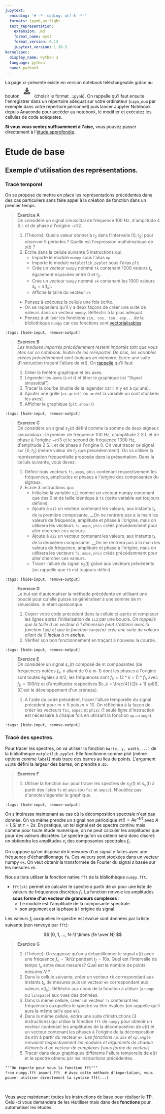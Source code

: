 ```yaml
---
jupytext:
  encoding: '# -*- coding: utf-8 -*-'
  formats: ipynb,py:light
  text_representation:
    extension: .md
    format_name: myst
    format_version: 0.13
    jupytext_version: 1.10.3
kernelspec:
  display_name: Python 3
  language: python
  name: python3
---
```

La page ci-présente existe en version notebook téléchargeable grâce au bouton ![Bouton](./images/bouton_tl.png) (choisir le format `.ipynb`). On rappelle qu'l faut ensuite l'enregistrer dans un répertoire adéquat sur votre ordinateur (`capa_num` par exemple dans votre répertoire personnel) puis lancer Jupyter Notebook depuis Anaconda pour accéder au notebook, le modifier et exécutez les cellules de code adéquates.

__Si vous vous sentez suffisamment à l'aise,__ vous pouvez passer directement à l'[étude approfondie](signal_fourier_complet).

# Etude de base

## Exemple d'utilisation des représentations.
### Tracé temporel

On se propose de mettre en place les représentations précédentes dans des cas particuliers sans faire appel à la création de fonction dans un premier temps.

> __Exercice A__  
> On considère un signal sinusoïdal de fréquence 100 Hz, d'amplitude 4 S.I. et de phase à l'origine $-\pi/2$.
> 1. (Théorie): Quelle valeur donner à $t_2$ dans l'intervalle $[0;t_2]$ pour observer 5 périodes ? Quelle est l'expression mathématique de $s(t)$ ?
> 2. Ecrire dans la cellule suivante 5 instructions qui:
>     * Importe le module `numpy` sous l'alias `np`
>     * Importe le module `matplotlib.pyplot` sous l'alias `plt`
>     * Crée un _vecteur_ `numpy` nommé `tk` contenant 1000 valeurs $t_k$ également espacées entre 0 et $t_2$.
>     * Crée un _vecteur_ `numpy` nommé `sk` contenant les 1000 valeurs $s_k = s(t_k)$.
>     * Affiche la taille du vecteur `sk`
> * Pensez à exécutez la cellule une fois écrite.
> * On se rappellera qu'il y a deux façons de créer une suite de valeurs dans un vecteur `numpy`. Réfléchir à la plus adéquat.
> * Pensez à utiliser les fonctions `sin, cos, tan, exp...` de la bibliothèque `numpy` car ces fonctions sont [vectorialisables](https://pcsi3physiquestan.github.io/intro_python/notebook/np_vecteurs.html#fonctions-mathematiques-usuelles)

```{code-cell}
:tags: [hide-input, remove-output]

```

> __Exercice B__  
> _Les modules importés précédemment restent importés tant que vous êtes sur ce notebook. Inutile de les réimporter. De plus, les variables créées précédemment sont toujours en mémoire._
> Ecrire une suite d'instruction traçant l'allure de $s(t)$. On [rappelle](https://pcsi3physiquestan.github.io/intro_python/notebook/plt_presentation.html#un-exemple-basique) qu'il faut:
> 1. Créer la fenêtre graphique et les axes.
> 2. Légender les axes ($s$ et $t$) et titrer le graphique (ici "Signal sinusoïdal")
> 3. Tracer la courbe (inutile de la légender car il n'y en a qu'une).
> 4. Ajouter une grille (`ax.grid()` ou `ax` est la variable où sont stockées les axes).
> 5. Afficher le graphique (`plt.show()`)

```{code-cell}
:tags: [hide-input, remove-output]

```

> __Exercice C__  
> On considère un signal $s_2 (t)$ défini comme la somme de deux signaux sinusoïdaux : le premier de fréquence 100 Hz, d'amplitude 2 S.I. et de phase à l'origine $-\pi/3$ et le second de fréquence 1000 Hz, d'amplitude 2 S.I. et de phase à l'origine $0$. On veut tracer ce signal sur $[0;t_2]$ (même valeur de $t_2$ que précédemment). On va utiliser la représentation fréquentielle proposée dans la présentation. Dans la cellule suivante, vous devez:
> 1. Définir trois vecteurs `fs`, `amps`, `phis` contenant respectivement les fréquences, amplitudes et phases à l'origine des composantes du signaux.
> 2. Ecrire 3 instructions qui:
>     * Initialise la variable `si2` comme un vecteur numpy contenant que des 0 et de taille identique à `tk` (cette variable est toujours définie).
>     * Ajoute à `si2` un vecteur contenant les valeurs, aux instants $t_k$ de la première composante. __On ne rentrera pas à la main les valeurs de fréquence, amplitude et phase à l'origine, mais on utilisera les vecteurs `fs`, `amps`, `phis` créés précédemment pour aller chercher ces valeurs.
>     * Ajoute à `si2` un vecteur contenant les valeurs, aux instants $t_k$ de la deuxième composante. __On ne rentrera pas à la main les valeurs de fréquence, amplitude et phase à l'origine, mais on utilisera les vecteurs `fs`, `amps`, `phis` créés précédemment pour aller chercher ces valeurs.
>     * Tracer l'allure du signal $s_2 (t)$ grâce aux vecteurs précédents (on rappelle que `tk` est toujours défini)

```{code-cell}
:tags: [hide-input, remove-output]

```

> __Exercice D__  
> Le but est d'automatiser la méthode précédente en utilisant une boucle pour qu'elle puisse se généraliser à une somme de m sinusoïdes. m étant quelconque.
> 1. Copier votre code précédent dans la cellule ci-après et remplacer les lignes après l'initialisation de `si2` par une boucle. _On rappelle que la taille d'un vecteur à 1 dimension peut s'obtenir avec la fonction `len`) et que la fonction `range(m)` crée une suite de valeurs allant de 0 __inclus__ à m __exclus__._
> 2. Vérifier son bon fonctionnement en traçant à nouveau la courbe.


```{code-cell}
:tags: [hide-input, remove-output]

```

> __Exercice E__  
> On considère un signal $s_c (t)$ composé de $m$ composantes (de fréquences notées $f_k$, n allant de 0 à m-1) dont les phases à l'origine sont toutes égales à $\pi / 2$, les fréquences sont $f_k = (2 * k + 1) * f_0$ avec $f_0 = 100 Hz$ et d'amplitudes respectives $c_k = \frac{4}{(2k + 1) \pi}$. (C'est le développement d'un créneau).
> 1. A l'aide du code précédent, tracer l'allure temporelle du signal précédent pour $m = 5$ puis $m=10$. On réfléchira à la façon de créer les vecteurs `fsc`, `ampsc` et `phisc` (1 seule ligne d'instruction est nécessaire à chaque fois en utilisant la fonction `np.arange`).


```{code-cell}
:tags: [hide-input, remove-output]

```

### Tracé des spectres.
Pour tracer les spectres, on va utiliser la fonction `bar(x, y, width,...)` de la bibliothèque `matplotlib.pyplot`. Elle fonctionne comme plot (même options comme `label`) mais trace des barres au lieu de points. L'argument `width` défini la largeur des barres, on prendra `0.05`.
> __Exercice F__  
> 1. Utiliser la fonction `bar` pour tracer les spectres de $s_2(t)$ et $s_c(t)$ à partir des listes `fs` et `amps` (ou `fsc` et `ampsc`). N'oubliez pas d'annoter/légender le graphique.

```{code-cell}
:tags: [hide-input, remove-output]

```

On s'intéresse maintenant au cas où la décomposition spectrale n'est pas donnée. On va même prendre un signal non périodique $e(t) = A e^{-t/\tau}$ avec $A = 1.SI$ et $\tau = 2 s$. En pratique, un tel signal est de spectre continu mais comme pour toute étude numérique, on ne peut calculer les amplitudes que pour des valeurs discrètes. Le spectre qu'on va obtenir sera donc discret: on obtiendra les amplitudes $c_i$ des composantes spectrales $f_i$.

On suppose qu'on dispose de `N` mesures d'un signal $e$ faites avec une fréquence d'échantillonnage `fe`. Ces valeurs sont stockées dans un vecteur numpy `ek`. On veut obtenir la transformée de Fourier du signal $s$ basée sur les mesures `ek`.

Nous allons utiliser la fonction native `fft` de la bibliothèque `numpy.fft`.
* `fft(sk)` permet de calculer le spectre à partir de `ek` pour une liste de valeurs de fréquences discrètes $f_i$. La fonction renvoie les amplitudes __sous forme d'un vecteur de grandeurs complexes__ :
    * Le module est l'amplitude de la composante spectrale
    * son argument est la phase à l'origine du signal.

Les valeurs $f_i$ auxquelles le spectre est évalué sont données par la liste suivante (non renvoyé par `fft`):

$$
[0, 1, ..., N-1] \times {fe \over N}
$$

> __Exercice G__  
> 1. (Théorie): On suppose qu'on a échantillonner le signal $e(t)$ avec une fréquence $f_e = 1 kHz$ pendant $t_f = 10 s$. Quel est l'intervalle de temps $t_e$ entre deux mesures? Quel est le nombre de points mesures $N$ ?
> 2. Dans la cellule suivante, créer un vecteur `tk` correspondant aux instants $t_k$ de mesures puis un vecteur `ek` correspondant aux valeurs $e(t_k)$. Réfléchir aux choix de la fonction à utiliser (`arange` ou `linspace`) aux vues des données.
> 3. Dans la même cellule, créer un vecteur `fi` contenant les fréquences auxquelles le spectre va être évalués (on rappelle qu'il aura la même taille que `ek`).
> 4. Dans la même cellule, écrire une suite d'instructions (3 instructions) qui utilise la fonction `fft` de `numpy` pour obtenir un vecteur contenant les amplitudes de la décomposition de $e(t)$ et un vecteur contenant les phases à l'origine de la décomposition de $e(t)$ à partir du vecteur `ek`. _Les fonctions `np.abs` et `np.angle` renvoient respectivement les modules et arguments de chaque éléments d'un vecteur de complexes (sous forme de vecteur)._
> 5. Tracer dans deux graphiques différents l'allure temporelle de $e(t)$ et le spectre obtenu par les instructions précédentes.


```{code-cell} ipython3
"""On importe pour vous la fonction fft"""
from numpy.fft import fft  # Avec cette méthode d'importation, vous pouver utiliser directement la syntaxe fft(...)



```

Vous avez maintenant toutes les instructions de base pour réaliser le TP. Celui-ci vous demandera de les réutiliser mais dans des __fonctions__ pour automatiser les études.